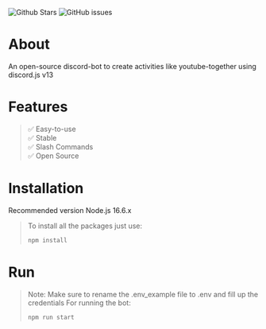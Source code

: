 ![Github Stars](https://img.shields.io/github/stars/hydrox19/activity-bot?style=for-the-badge&logo=appveyor)
![GitHub issues](https://img.shields.io/github/issues-raw/hydrox19/activity-bot?style=for-the-badge&logo=appveyor)

# About

An open-source discord-bot to create activities like youtube-together using discord.js v13

# Features 

> ✅ Easy-to-use <br>
> ✅ Stable <br>
> ✅ Slash Commands <br>
> ✅ Open Source

# Installation
Recommended version Node.js 16.6.x

> To install all the packages just use:
> ```bash
> npm install
> ```
# Run

> Note: Make sure to rename the .env_example file to .env and fill up the credentials
> For running the bot:
> ```bash
> npm run start
> ```
